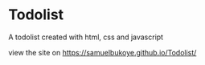 # Todolist
 A todolist created with html, css and javascript

view the site on https://samuelbukoye.github.io/Todolist/
